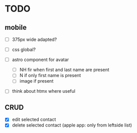 # TODO

## mobile

- [ ] 375px wide adapted?
- [ ] css global?

- [ ] astro component for avatar
  - [ ] NH fir when first and last name are present
  - [ ] N if only first name is present
  - [ ] image if present
- [ ] think about htmx where useful

## CRUD

- [x] edit selected contact
- [x] delete selected contact (apple app: only from leftside list)
